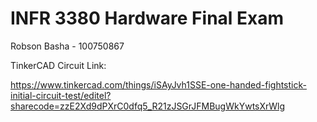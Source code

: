# INFR 3380 Hardware Final Exam
Robson Basha - 100750867

TinkerCAD Circuit Link:

https://www.tinkercad.com/things/iSAyJvh1SSE-one-handed-fightstick-initial-circuit-test/editel?sharecode=zzE2Xd9dPXrC0dfq5_R21zJSGrJFMBugWkYwtsXrWlg

